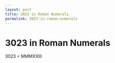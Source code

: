 ```yaml
---
layout: post
title: 3023 in Roman Numerals
permalink: 3023-in-roman-numerals
---
```


# 3023 in Roman Numerals

3023 = MMMXXIII
